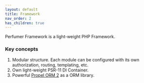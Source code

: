 ```yaml
---
layout: default
title: Framework
nav_order: 2
has_children: true
---
```


Perfumer Framework is a light-weight PHP Framework.

### Key concepts

1. Modular structure. Each module can be configured with its own authorization, routing, templating, etc.
1. Own light-weight PSR-11 DI Container.
1. Powerful [Propel ORM 2](http://propelorm.org/) as a ORM library.